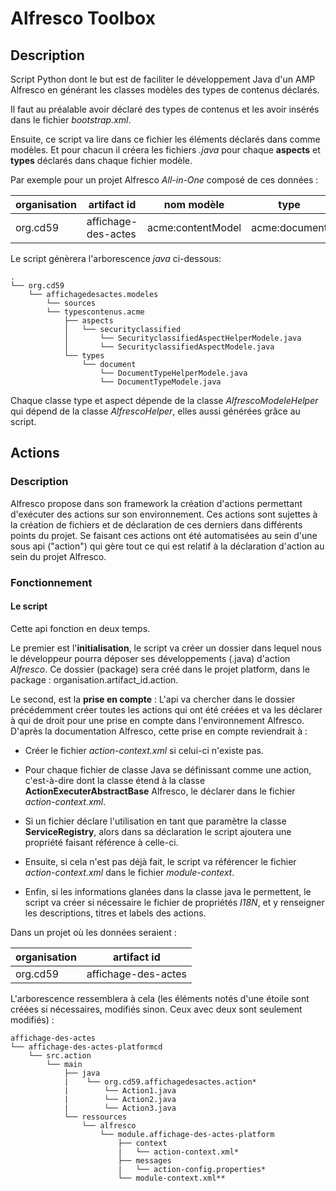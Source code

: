 # Alfresco Toolbox  
## Description
Script Python dont le but est de faciliter le développement Java d'un AMP Alfresco en générant les classes modèles des types de contenus déclarés.

Il faut au préalable avoir déclaré des types de contenus et les avoir insérés dans le fichier _bootstrap.xml_.

Ensuite, ce script va lire dans ce fichier les éléments déclarés dans comme modèles. 
Et pour chacun il créera les fichiers _.java_ pour chaque **aspects** et **types** déclarés dans chaque fichier modèle.

Par exemple pour un projet Alfresco *All-in-One* composé de ces données :

| organisation | artifact id  | nom modèle | type | aspect
|--|--|--|--|--|
| org.cd59  | affichage-des-actes | acme:contentModel | acme:document | acme:securityClassified |

Le script génèrera l'arborescence _java_ ci-dessous:
```
.
└── org.cd59
    └── affichagedesactes.modeles
        └── sources
        └── typescontenus.acme
            ├── aspects
            │   └── securityclassified
            │       └── SecurityclassifiedAspectHelperModele.java                
            │       └── SecurityclassifiedAspectModele.java
            └── types
                └── document
                    └── DocumentTypeHelperModele.java
                    └── DocumentTypeModele.java
```

Chaque classe type et aspect dépende de la classe *AlfrescoModeleHelper* qui dépend de la classe *AlfrescoHelper*,
elles aussi générées grâce au script.

## Actions
### Description
Alfresco propose dans son framework la création d'actions permettant d'exécuter des actions sur son environnement.
Ces actions sont sujettes à la création de fichiers et de déclaration de ces derniers dans différents points du projet.
Se faisant ces actions ont été automatisées au sein d'une sous api ("action") qui gère tout ce qui est relatif 
à la déclaration d'action au sein du projet Alfresco.

### Fonctionnement
#### Le script
Cette api fonction en deux temps. 

Le premier est l'**initialisation**, le script va créer un dossier dans lequel nous le développeur pourra déposer ses 
développements (.java) d'action *Alfresco*. Ce dossier (package) sera créé dans le projet platform, dans le package :
organisation.artifact_id.action.

Le second, est la **prise en compte** : L'api va chercher dans le dossier précédemment créer toutes les actions qui ont 
été créées et va les déclarer à qui de droit pour une prise en compte dans l'environnement Alfresco. D'après la 
documentation Alfresco, cette prise en compte reviendrait à :
* Créer le fichier *action-context.xml* si celui-ci n'existe pas.

* Pour chaque fichier de classe Java se définissant comme une action, c'est-à-dire dont la classe étend à la classe 
 **ActionExecuterAbstractBase** Alfresco, le déclarer dans le fichier *action-context.xml*.

* Si un fichier déclare l'utilisation en tant que paramètre la classe **ServiceRegistry**, alors dans sa déclaration le
script ajoutera une propriété faisant référence à celle-ci.

* Ensuite, si cela n'est pas déjà fait, le script va référencer le fichier *action-context.xml* dans le fichier 
*module-context*.

* Enfin, si les informations glanées dans la classe java le permettent, le script va créer si nécessaire le fichier
de propriétés *I18N*, et y renseigner les descriptions, titres et labels des actions. 

Dans un projet où les données seraient :

| organisation | artifact id  | 
|--|--|
| org.cd59  | affichage-des-actes |

L'arborescence ressemblera à cela (les éléments notés d'une étoile sont créées si nécessaires, modifiés sinon. Ceux 
avec deux sont seulement modifiés) :

```
affichage-des-actes
└── affichage-des-actes-platformcd
    └── src.action
        └── main
            ├── java
            |    └── org.cd59.affichagedesactes.action*
            |        └── Action1.java
            |        └── Action2.java
            |        └── Action3.java
            └── ressources
                └── alfresco
                    └── module.affichage-des-actes-platform
                        ├── context
                        |   └── action-context.xml*
                        ├── messages
                        |   └── action-config.properties*
                        └── module-context.xml**                     
```
